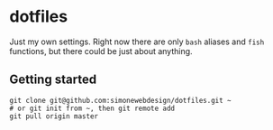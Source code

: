 # dotfiles

Just my own settings. Right now there are only `bash` aliases and `fish` functions, but there could be just about anything.

## Getting started

```
git clone git@github.com:simonewebdesign/dotfiles.git ~
# or git init from ~, then git remote add
git pull origin master
```
